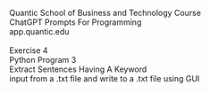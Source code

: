 Quantic School of Business and Technology Course\
ChatGPT Prompts For Programming\
app.quantic.edu\
\
Exercise 4\
Python Program 3\
Extract Sentences Having A Keyword\
input from a .txt file and write to a .txt file using GUI
